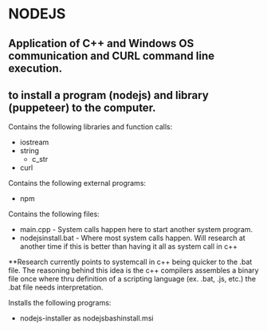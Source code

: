 # NODEJS
## Application of C++ and Windows OS communication and CURL command line execution.
## to install a program (nodejs) and library (puppeteer) to the computer.

Contains the following libraries and function calls:
* iostream
* string
	* c_str
* curl

Contains the following external programs:
* npm

Contains the following files:
* main.cpp - System calls happen here to start another system program.
* nodejsinstall.bat - Where most system calls happen. Will research at another time
	if this is better than having it all as system call in c++

**Research currently points to systemcall in c++ being quicker to the .bat file.
	The reasoning behind this idea is the c++ compilers assembles a binary file 
	once where thru definition of a scripting language (ex. .bat, .js, etc.) 
	the .bat file needs interpretation.

Installs the following programs:
* nodejs-installer as nodejsbashinstall.msi